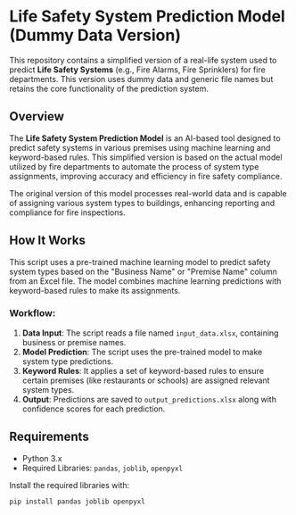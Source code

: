 # Life Safety System Prediction Model (Dummy Data Version)

This repository contains a simplified version of a real-life system used to predict **Life Safety Systems** (e.g., Fire Alarms, Fire Sprinklers) for fire departments. This version uses dummy data and generic file names but retains the core functionality of the prediction system.

## Overview

The **Life Safety System Prediction Model** is an AI-based tool designed to predict safety systems in various premises using machine learning and keyword-based rules. This simplified version is based on the actual model utilized by fire departments to automate the process of system type assignments, improving accuracy and efficiency in fire safety compliance.

The original version of this model processes real-world data and is capable of assigning various system types to buildings, enhancing reporting and compliance for fire inspections.

## How It Works

This script uses a pre-trained machine learning model to predict safety system types based on the "Business Name" or "Premise Name" column from an Excel file. The model combines machine learning predictions with keyword-based rules to make its assignments.

### Workflow:
1. **Data Input**: The script reads a file named `input_data.xlsx`, containing business or premise names.
2. **Model Prediction**: The script uses the pre-trained model to make system type predictions.
3. **Keyword Rules**: It applies a set of keyword-based rules to ensure certain premises (like restaurants or schools) are assigned relevant system types.
4. **Output**: Predictions are saved to `output_predictions.xlsx` along with confidence scores for each prediction.

## Requirements

- Python 3.x
- Required Libraries: `pandas`, `joblib`, `openpyxl`

Install the required libraries with:

```bash
pip install pandas joblib openpyxl
